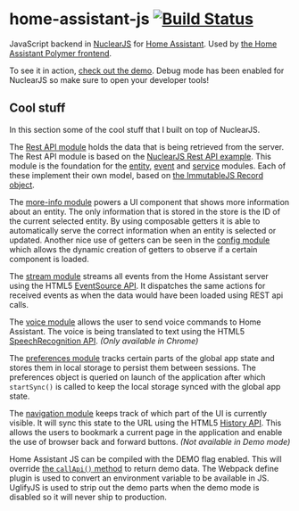 # home-assistant-js [![Build Status](https://travis-ci.org/home-assistant/home-assistant-js.svg?branch=master)](https://travis-ci.org/home-assistant/home-assistant-js)
JavaScript backend in [NuclearJS][nuclear-js] for [Home Assistant][home-assistant]. Used by [the Home Assistant Polymer frontend][home-assistant-polymer].

To see it in action, [check out the demo][home-assistant-demo]. Debug mode has been enabled for NuclearJS so make sure to open your developer tools!

## Cool stuff

In this section some of the cool stuff that I built on top of NuclearJS.

The [Rest API module][module-rest-api] holds the data that is being retrieved from the server. The Rest API module is based on the [NuclearJS Rest API example](https://github.com/optimizely/nuclear-js/tree/master/examples/rest-api). This module is the foundation for the [entity][module-entity], [event][module-event] and [service][module-service] modules. Each of these implement their own model, based on [the ImmutableJS Record object][immutablejs-record].

The [more-info module][module-more-info] powers a UI component that shows more information about an entity. The only information that is stored in the store is the ID of the current selected entity. By using composable getters it is able to automatically serve the correct information when an entity is selected or updated. Another nice use of getters can be seen in the [config module][module-config] which allows the dynamic creation of getters to observe if a certain component is loaded.

The [stream module][module-stream] streams all events from the Home Assistant server using the HTML5 [EventSource API][mdn-eventsource]. It dispatches the same actions for received events as when the data would have been loaded using REST api calls.

The [voice module][module-voice] allows the user to send voice commands to Home Assistant. The voice is being translated to text using the HTML5 [SpeechRecognition API][google-speechrecognition]. _(Only available in Chrome)_

The [preferences module][module-preferences] tracks certain parts of the global app state and stores them in local storage to persist them between sessions. The preferences object is queried on launch of the application after which `startSync()` is called to keep the local storage synced with the global app state.

The [navigation module][module-navigation] keeps track of which part of the UI is currently visible. It will sync this state to the URL using the HTML5 [History API][mdn-history]. This allows the users to bookmark a current page in the application and enable the use of browser back and forward buttons. _(Not available in Demo mode)_

Home Assistant JS can be compiled with the DEMO flag enabled. This will override [the `callApi()` method][module-api] to return demo data. The Webpack define plugin is used to convert an environment variable to be available in JS. UglifyJS is used to strip out the demo parts when the demo mode is disabled so it will never ship to production.

[nuclear-js]: http://optimizely.github.io/nuclear-js/
[home-assistant]: https://home-assistant.io
[home-assistant-polymer]: https://github.com/home-assistant/home-assistant-polymer
[home-assistant-demo]: https://home-assistant.io/demo/

[module-rest-api]: https://github.com/home-assistant/home-assistant-js/tree/master/src/modules/rest-api
[module-entity]: https://github.com/home-assistant/home-assistant-js/tree/master/src/modules/entity
[module-event]: https://github.com/home-assistant/home-assistant-js/tree/master/src/modules/event
[module-service]: https://github.com/home-assistant/home-assistant-js/tree/master/src/modules/service
[module-more-info]: https://github.com/home-assistant/home-assistant-js/blob/master/src/modules/more-info/getters.js
[module-config]: https://github.com/home-assistant/home-assistant-js/blob/master/src/modules/config/getters.js
[module-stream]: https://github.com/home-assistant/home-assistant-js/blob/master/src/modules/stream/actions.js
[module-voice]: https://github.com/home-assistant/home-assistant-js/blob/master/src/modules/voice/actions.js
[module-preferences]: https://github.com/home-assistant/home-assistant-js/blob/master/src/modules/preferences/localstorage-preferences.js
[module-navigation]: https://github.com/home-assistant/home-assistant-js/blob/master/src/modules/navigation/url-sync.js
[module-api]: https://github.com/home-assistant/home-assistant-js/blob/master/src/modules/api/call-api.js

[immutablejs-record]: http://facebook.github.io/immutable-js/docs/#/Record
[mdn-eventsource]: https://developer.mozilla.org/en-US/docs/Web/API/EventSource
[mdn-history]: https://developer.mozilla.org/en-US/docs/Web/API/History
[google-speechrecognition]: https://developers.google.com/web/updates/2013/01/Voice-Driven-Web-Apps-Introduction-to-the-Web-Speech-API

